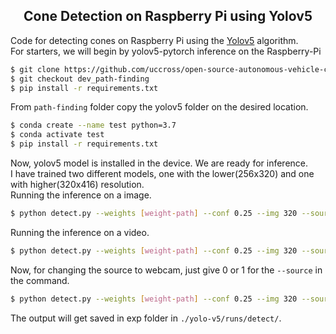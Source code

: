 ## <div align="center">Cone Detection on Raspberry Pi using Yolov5</div>
Code for detecting cones on Raspberry Pi using the [Yolov5](https://github.com/ultralytics/yolov5) algorithm. <br>
For starters, we will begin by yolov5-pytorch inference on the Raspberry-Pi<br>

```bash
$ git clone https://github.com/uccross/open-source-autonomous-vehicle-controller
$ git checkout dev_path-finding
$ pip install -r requirements.txt
```
From ```path-finding``` folder copy the yolov5 folder on the desired location.<br>

```bash
$ conda create --name test python=3.7
$ conda activate test
$ pip install -r requirements.txt
```
Now, yolov5 model is installed in the device. We are ready for inference.<br>
I have trained two different models, one with the lower(256x320) and one with higher(320x416) resolution.<br>
Running the inference on a image.

```bash
$ python detect.py --weights [weight-path] --conf 0.25 --img 320 --source [path-to-yolo-v5]/data/images/test.jpg
```

Running the inference on a video.
```bash
$ python detect.py --weights [weight-path] --conf 0.25 --img 320 --source [path-to-yolo-v5]/data/videos/test.mp4
```
Now, for changing the source to webcam, just give 0 or 1 for the ```--source``` in the command.
```bash
$ python detect.py --weights [weight-path] --conf 0.25 --img 320 --source 0
```

The output will get saved in exp folder in ```./yolo-v5/runs/detect/```.
